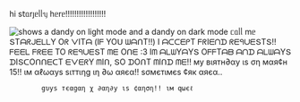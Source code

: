 һі s𝗍ᥲrȷᥱᥣᥣᥡ һᥱrᥱ!!!!!!!!!!!!!!!!!! 




<picture>
 <source media="(prefers-color-scheme: dark)" [srcset="(https://files.catbox.moe/57pfbk.gif)">
 <source media="(prefers-color-scheme: light)" srcset="https://files.catbox.moe/9nongc.gif">
 <img alt="shows a dandy on light mode and a dandy on dark mode" src="https://files.catbox.moe/01u8gt.png">
</picture>
      ᥴᥲᥣᥣ mᥱ ՏTᗩᖇᒍᗴᒪᒪY Oᖇ ᐯITᗩ (Iᖴ YOᑌ ᗯᗩᑎT!!)
   I ᗩᑕᑕᗴᑭT ᖴᖇIᗴᑎᗪ ᖇᗴᑫᑌᗴՏTՏ!! ᖴᗴᗴᒪ ᖴᖇᗴᗴ TO         ᖇᗴᑫᑌᗴՏT ᗰᗴ Oᑎᗴ :3
           Iᗰ ᗩᒪᗯYᗩYՏ OᖴᖴTᗩᗷ ᗩᑎᗪ ᗩᒪᗯᗩYՏ ᗪIՏᑕOᑎᑎᗴᑕT ᗴᐯᗴᖇY ᗰIᑎ, ՏO ᗪOᑎT ᗰIᑎᗪ ᗰᗴ!!
      му вιятн∂αу ιѕ ση мαя¢н 15!! ιм αℓωαуѕ ѕιттιηg ιη ∂ω αяєα!! ѕσмєтιмєѕ ¢як αяєα.. 






            gυуѕ тєαgαη χ ∂αη∂у ιѕ ¢αηση!! ιм qωєℓ
